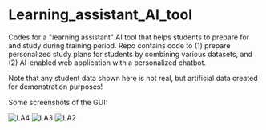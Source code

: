 # Learning_assistant_AI_tool
Codes for a "learning assistant" AI tool that helps students to prepare for and study during training period. Repo contains code to (1) prepare personalized study plans for students by combining various datasets, and (2) AI-enabled web application with a personalized chatbot.

Note that any student data shown here is not real, but artificial data created for demonstration purposes!

Some screenshots of the GUI:

![LA4](https://github.com/user-attachments/assets/fdd6714d-654f-4b05-8acd-e01a6887ef84)
![LA3](https://github.com/user-attachments/assets/1c4c9dcc-6596-4272-b769-3ba644ecfdf7)
![LA2](https://github.com/user-attachments/assets/9e771254-d5aa-4af4-8746-046a1fe936f8)

